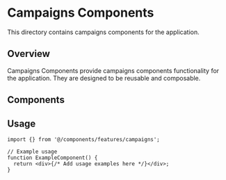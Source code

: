 # Campaigns Components

This directory contains campaigns components for the application.

## Overview

Campaigns Components provide campaigns components functionality for the application. They are designed to be reusable and composable.

## Components

## Usage

```tsx
import {} from '@/components/features/campaigns';

// Example usage
function ExampleComponent() {
  return <div>{/* Add usage examples here */}</div>;
}
```
